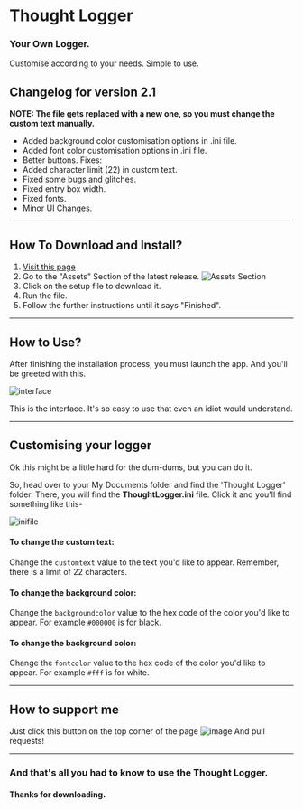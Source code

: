 # Thought Logger

### Your Own Logger.

Customise according to your needs. Simple to use. 

## Changelog for version 2.1
**NOTE: The file gets replaced with a new one, so you must change the custom text manually.**
- Added background color customisation options in .ini file.
- Added font color customisation options in .ini file.
- Better buttons.
Fixes:
- Added character limit (22) in custom text. 
- Fixed some bugs and glitches.
- Fixed entry box width.
- Fixed fonts.
- Minor UI Changes.
---
## How To Download and Install?

1. [Visit this page](https://github.com/moiSentineL/Thought-Logger/releases)
2. Go to the "Assets" Section of the latest release.
![Assets Section](https://user-images.githubusercontent.com/68242099/134801722-ea27157d-d770-4f1a-99de-26d85b7afd43.png "Assets Section")
3. Click on the setup file to download it.
4. Run the file.
5. Follow the further instructions until it says "Finished".
---
## How to Use?

After finishing the installation process, you must launch the app. And you'll be greeted with this.

![interface](https://user-images.githubusercontent.com/68242099/135040367-b628056e-0554-4554-aaba-c56835e66a10.png "Interface")

This is the interface. It's so easy to use that even an idiot would understand.

---
## Customising your logger

Ok this might be a little hard for the dum-dums, but you can do it.

So, head over to your My Documents folder and find the 'Thought Logger' folder. There, you will find the **ThoughtLogger.ini** file.
Click it and you'll find something like this-

![inifile](https://user-images.githubusercontent.com/68242099/135040471-4d9fd50b-72d3-4696-baac-9490145b5b62.png ".ini file")

#### To change the custom text:
Change the `customtext` value to the text you'd like to appear. Remember, there is a limit of 22 characters.

#### To change the background color:
Change the `backgroundcolor` value to the hex code of the color you'd like to appear. For example `#000000` is for black.

#### To change the background color:
Change the `fontcolor` value to the hex code of the color you'd like to appear. For example `#fff` is for white.

---
## How to support me

Just click this button on the top corner of the page ![image](https://user-images.githubusercontent.com/68242099/134804582-5936dece-ee1f-4bf0-b32b-f517322b2857.png "star button")
And pull requests!

---
### And that's all you had to know to use the Thought Logger.
#### Thanks for downloading.






